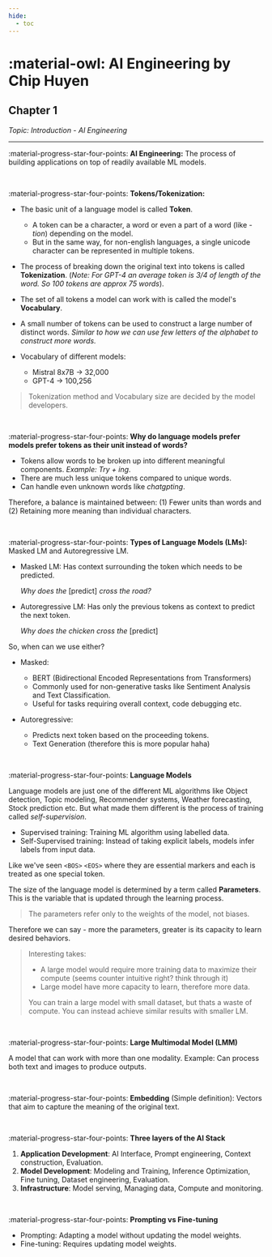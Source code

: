 ```yaml
---
hide:
  - toc
---
```

# :material-owl: **AI Engineering** by Chip Huyen

## **Chapter 1**

*Topic: Introduction - AI Engineering*

-----

:material-progress-star-four-points: **AI Engineering:** The process of building applications on top of readily available ML models.

&nbsp;

:material-progress-star-four-points: **Tokens/Tokenization:**

- The basic unit of a language model is called **Token**.

	- A token can be a character, a word or even a part of a word (like *-tion*) depending on the model.
	- But in the same way, for non-english languages, a single unicode character can be represented in multiple tokens.

- The process of breaking down the original text into tokens is called **Tokenization**. (*Note: For GPT-4 an average token is 3/4 of length of the word. So 100 tokens are approx 75 words*).

- The set of all tokens a model can work with is called the model's **Vocabulary**.

- A small number of tokens can be used to construct a large number of distinct words. *Similar to how we can use few letters of the alphabet to construct more words.*

- Vocabulary of different models:

	- Mistral 8x7B -> 32,000
	- GPT-4 -> 100,256

> Tokenization method and Vocabulary size are decided by the model developers.

&nbsp;

:material-progress-star-four-points: **Why do language models prefer models prefer tokens as their unit instead of words?**

- Tokens allow words to be broken up into different meaningful components. *Example: Try + ing*.
- There are much less unique tokens compared to unique words.
- Can handle even unknown words like *chatgpting*.

Therefore, a balance is maintained between: (1) Fewer units than words and (2) Retaining more meaning than individual characters.

&nbsp;

:material-progress-star-four-points: **Types of Language Models (LMs):** Masked LM and Autoregressive LM.

- Masked LM: Has context surrounding the token which needs to be predicted.

	*Why does the* [predict] *cross the road?*

- Autoregressive LM: Has only the previous tokens as context to predict the next token.

	*Why does the chicken cross the* [predict]

So, when can we use either?

- Masked:

	- BERT (Bidirectional Encoded Representations from Transformers)
	- Commonly used for non-generative tasks like Sentiment Analysis and Text Classification.
	- Useful for tasks requiring overall context, code debugging etc.

- Autoregressive:

	- Predicts next token based on the proceeding tokens.
	- Text Generation (therefore this is more popular haha)

&nbsp;

:material-progress-star-four-points: **Language Models**

Language models are just one of the different ML algorithms like Object detection, Topic modeling, Recommender systems, Weather forecasting, Stock prediction etc. But what made them different is the process of training called *self-supervision*.

- Supervised training: Training ML algorithm using labelled data.
- Self-Supervised training: Instead of taking explicit labels, models infer labels from input data.

Like we've seen `<BOS>` `<EOS>` where they are essential markers and each is treated as one special token.

The size of the language model is determined by a term called **Parameters**. This is the variable that is updated through the learning process.

> The parameters refer only to the weights of the model, not biases.

Therefore we can say - more the parameters, greater is its capacity to learn desired behaviors.

> Interesting takes:
>
> - A large model would require more training data to maximize their compute (seems counter intuitive right? think through it)
> - Large model have more capacity to learn, therefore more data.
>
> You can train a large model with small dataset, but thats a waste of compute. You can instead achieve similar results with smaller LM.

&nbsp;

:material-progress-star-four-points: **Large Multimodal Model (LMM)**

A model that can work with more than one modality. Example: Can process both text and images to produce outputs.

&nbsp;

:material-progress-star-four-points: **Embedding** (Simple definition): Vectors that aim to capture the meaning of the original text.

&nbsp;

:material-progress-star-four-points: **Three layers of the AI Stack**

1. **Application Development**: AI Interface, Prompt engineering, Context construction, Evaluation.
2. **Model Development**: Modeling and Training, Inference Optimization, Fine tuning, Dataset engineering, Evaluation.
3. **Infrastructure**: Model serving, Managing data, Compute and monitoring.

&nbsp;

:material-progress-star-four-points: **Prompting vs Fine-tuning**

- Prompting: Adapting a model without updating the model weights.
- Fine-tuning: Requires updating model weights.

&nbsp;